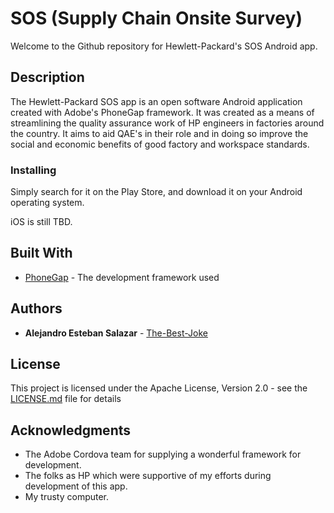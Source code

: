 # SOS (Supply Chain Onsite Survey)

Welcome to the Github repository for Hewlett-Packard's SOS Android app.

## Description

The Hewlett-Packard SOS app is an open software Android application created with Adobe's PhoneGap framework. It was created as a means of streamlining the quality assurance work of HP engineers in factories around the country. It aims to aid QAE's in their role and in doing so improve the social and economic benefits of good factory and workspace standards.

### Installing

Simply search for it on the Play Store, and download it on your Android operating system.

iOS is still TBD.

## Built With

* [PhoneGap](http://phonegap.com/) - The development framework used

## Authors

* **Alejandro Esteban Salazar** - [The-Best-Joke](https://github.com/the-best-joke)

## License

This project is licensed under the Apache License, Version 2.0 - see the [LICENSE.md](LICENSE.md) file for details

## Acknowledgments

* The Adobe Cordova team for supplying a wonderful framework for development.
* The folks as HP which were supportive of my efforts during development of this app.
* My trusty computer. 